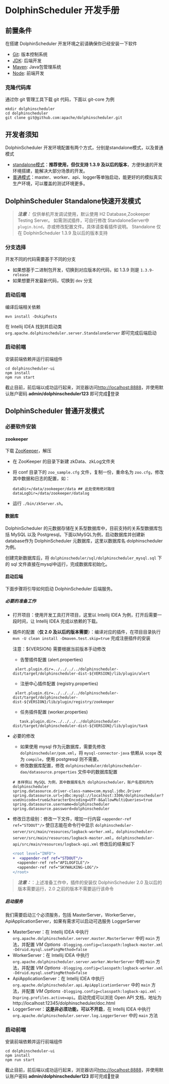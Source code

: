 # DolphinScheduler 开发手册

## 前置条件

在搭建 DolphinScheduler 开发环境之前请确保你已经安装一下软件

* [Git](https://git-scm.com/downloads): 版本控制系统
* [JDK](https://www.oracle.com/technetwork/java/javase/downloads/index.html): 后端开发
* [Maven](http://maven.apache.org/download.cgi): Java包管理系统
* [Node](https://nodejs.org/en/download): 前端开发

### 克隆代码库

通过你 git 管理工具下载 git 代码，下面以 git-core 为例

```shell
mkdir dolphinscheduler
cd dolphinscheduler
git clone git@github.com:apache/dolphinscheduler.git
```

## 开发者须知

DolphinScheduler 开发环境配置有两个方式，分别是standalone模式，以及普通模式

* [standalone模式](#dolphinscheduler-standalone快速开发模式)：**推荐使用，但仅支持 1.3.9 及以后的版本**，方便快速的开发环境搭建，能解决大部分场景的开发。
* [普通模式](#dolphinscheduler-普通开发模式)：master、worker、api、logger等单独启动，能更好的的模拟真实生产环境，可以覆盖的测试环境更多。

## DolphinScheduler Standalone快速开发模式

> **_注意：_** 仅供单机开发调试使用，默认使用 H2 Database,Zookeeper Testing Server。
> 如需测试插件，可自行修改 StandaloneServer中`plugin.bind`，亦或修改配置文件。具体请查看插件说明。
> Standalone 仅在 DolphinScheduler 1.3.9 及以后的版本支持

### 分支选择

开发不同的代码需要基于不同的分支

* 如果想基于二进制包开发，切换到对应版本的代码，如 1.3.9 则是 `1.3.9-release`
* 如果想要开发最新代码，切换到 `dev` 分支

### 启动后端

编译后端相关依赖

```shell
mvn install -DskipTests
```

在 Intellij IDEA 找到并启动类 `org.apache.dolphinscheduler.server.StandaloneServer` 即可完成后端启动

### 启动前端

安装前端依赖并运行前端组件

```shell
cd dolphinscheduler-ui
npm install
npm run start
```

截止目前，前后端以成功运行起来，浏览器访问[http://localhost:8888](http://localhost:8888)，并使用默认账户密码 **admin/dolphinscheduler123** 即可完成登录

## DolphinScheduler 普通开发模式

### 必要软件安装

#### zookeeper

下载 [ZooKeeper](https://www.apache.org/dyn/closer.lua/zookeeper/zookeeper-3.6.3)，解压

* 在 ZooKeeper 的目录下新建 zkData、zkLog文件夹
* 将 conf 目录下的 `zoo_sample.cfg` 文件，复制一份，重命名为 `zoo.cfg`，修改其中数据和日志的配置，如：

    ```shell
    dataDir=/data/zookeeper/data ## 此处使用绝对路径
    dataLogDir=/data/zookeeper/datalog
    ```

* 运行 `./bin/zkServer.sh`。

#### 数据库

DolphinScheduler 的元数据存储在关系型数据库中，目前支持的关系型数据库包括 MySQL 以及 Postgresql。下面以MySQL为例，启动数据库并创建新database作为 DolphinScheduler 元数据库，这里以数据库名 dolphinscheduler 为例。

创建完新数据库后，将 `dolphinscheduler/sql/dolphinscheduler_mysql.sql` 下的 sql 文件直接在mysql中运行，完成数据库初始化。

#### 启动后端

下面步骤将引导如何启动 DolphinScheduler 后端服务。

##### 必要的准备工作

* 打开项目：使用开发工具打开项目，这里以 Intellij IDEA 为例，打开后需要一段时间，让 Intellij IDEA 完成以依赖的下载。
  
* 插件的配置（**仅 2.0 及以后的版本需要**）：编译对应的插件，在项目目录执行 `mvn -U clean install -Dmaven.test.skip=true` 完成注册插件的安装

  注意：${VERSION} 需要根据当前版本手动修改

  * 告警插件配置 (alert.properties)
  ```alert.properties
   alert.plugin.dir=../../../../dolphinscheduler-dist/target/dolphinscheduler-dist-${VERSION}/lib/plugin/alert	
  ```
  * 注册中心插件配置 (registry.properties)
  ```registry.properties
   alert.plugin.dir=../../../../dolphinscheduler-dist/target/dolphinscheduler-dist-${VERSION}/lib/plugin/registry/zookeeper	
  ```
  * 任务插件配置 (worker.properties)
  ```worker.properties
     task.plugin.dir=../../../../dolphinscheduler-dist/target/dolphinscheduler-dist-${VERSION}/lib/plugin/task	
  ```
* 必要的修改
  * 如果使用 mysql 作为元数据库，需要先修改 `dolphinscheduler/pom.xml`，将 `mysql-connector-java` 依赖从 `scope` 改为 `compile`，使用 postgresql 则不需要。
  * 修改数据库配置，修改 `dolphinscheduler/dolphinscheduler-dao/datasource.properties` 文件中的数据库配置

  ```properties
  # 本样例以 MySQL 为例，其中数据库名为 dolphinscheduler，账户名密码均为 dolphinscheduler
  spring.datasource.driver-class-name=com.mysql.jdbc.Driver
  spring.datasource.url=jdbc:mysql://localhost:3306/dolphinscheduler?useUnicode=true&characterEncoding=UTF-8&allowMultiQueries=true
  spring.datasource.username=dolphinscheduler
  spring.datasource.password=dolphinscheduler
  ```

* 修改日志级别：修改一下文件，增加一行内容 `<appender-ref ref="STDOUT"/>` 使日志能在命令行中显示 `dolphinscheduler-server/src/main/resources/logback-worker.xml`，`dolphinscheduler-server/src/main/resources/logback-master.xml`，`dolphinscheduler-api/src/main/resources/logback-api.xml` 修改后的结果如下

  ```diff
  <root level="INFO">
  +  <appender-ref ref="STDOUT"/>
    <appender-ref ref="APILOGFILE"/>
    <appender-ref ref="SKYWALKING-LOG"/>
  </root>
  ```

> **_注意：_**：上述准备工作中，插件的安装仅 DolphinScheduler 2.0 及以后的版本需要运行，2.0 之前的版本不需要运行该命令

##### 启动服务

我们需要启动三个必须服务，包括 MasterServer，WorkerServer，ApiApplicationServer，如果有需求可以启动可选服务 LoggerServer

* MasterServer：在 Intellij IDEA 中执行 `org.apache.dolphinscheduler.server.master.MasterServer` 中的 `main` 方法，并配置 *VM Options* `-Dlogging.config=classpath:logback-master.xml -Ddruid.mysql.usePingMethod=false`
* WorkerServer：在 Intellij IDEA 中执行 `org.apache.dolphinscheduler.server.worker.WorkerServer` 中的 `main` 方法，并配置 *VM Options* `-Dlogging.config=classpath:logback-worker.xml -Ddruid.mysql.usePingMethod=false`
* ApiApplicationServer：在 Intellij IDEA 中执行 `org.apache.dolphinscheduler.api.ApiApplicationServer` 中的 `main` 方法，并配置 *VM Options* `-Dlogging.config=classpath:logback-api.xml -Dspring.profiles.active=api`。启动完成可以浏览 Open API 文档，地址为 http://localhost:12345/dolphinscheduler/doc.html
* LoggerServer：**这是非必须功能，可以不开启**，在 Intellij IDEA 中执行 `org.apache.dolphinscheduler.server.log.LoggerServer` 中的 `main` 方法

### 启动前端

安装前端依赖并运行前端组件

```shell
cd dolphinscheduler-ui
npm install
npm run start
```

截止目前，前后端以成功运行起来，浏览器访问[http://localhost:8888](http://localhost:8888)，并使用默认账户密码 **admin/dolphinscheduler123** 即可完成登录
